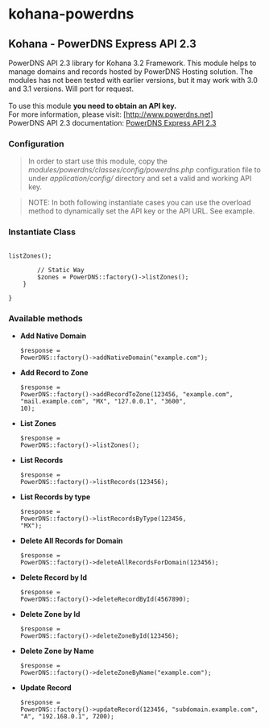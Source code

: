 kohana-powerdns
===============

## Kohana - PowerDNS Express API 2.3

PowerDNS API 2.3 library for Kohana 3.2 Framework. This module helps to manage domains and records hosted by PowerDNS Hosting solution. The modules has not been tested with earlier versions, but it may work with 3.0 and 3.1 versions. Will port for request.</br></br>
To use this module **you need to obtain an API key.**</br>
For more information, please visit: [http://www.powerdns.net]</br>
PowerDNS API 2.3 documentation: [PowerDNS Express API 2.3] 

### Configuration

> In order to start use this module, copy the *modules/powerdns/classes/config/powerdns.php* configuration file to under *application/config/* directory and set a valid and working API key.

> NOTE: In both following instantiate cases you can use the overload method to dynamically set the API key or the API URL. See example.

### Instantiate Class

<pre><code>
<?php defined('SYSPATH') or die('No direct script access.');

class Controller_Welcome extends Controller {

	public function action_index()
	{
		// Dynamic Way with overloading API key
		$powerdns = new Kohana_PowerDNS("00000000-0000-0000-0000-000000000000");
		$zones = $powerdns->listZones();
	
		// Static Way
		$zones = PowerDNS::factory()->listZones();
	}

}
</code></pre>

### Available methods

  - **Add Native Domain**
<code><pre>$response = PowerDNS::factory()->addNativeDomain("example.com");</code></pre>

  - **Add Record to Zone**
<code><pre>$response = PowerDNS::factory()->addRecordToZone(123456, "example.com", "mail.example.com", "MX", "127.0.0.1", "3600", 10);</code></pre>

  - **List Zones**
<code><pre>$response = PowerDNS::factory()->listZones();</code></pre>

  - **List Records**
<code><pre>$response = PowerDNS::factory()->listRecords(123456);</code></pre>

  - **List Records by type**
<code><pre>$response = PowerDNS::factory()->listRecordsByType(123456, "MX");</code></pre>

  - **Delete All Records for Domain**
<code><pre>$response = PowerDNS::factory()->deleteAllRecordsForDomain(123456);</code></pre>

  - **Delete Record by Id**
<code><pre>$response = PowerDNS::factory()->deleteRecordById(4567890);</code></pre>

  - **Delete Zone by Id**
<code><pre>$response = PowerDNS::factory()->deleteZoneById(123456);</code></pre>

  - **Delete Zone by Name**
<code><pre>$response = PowerDNS::factory()->deleteZoneByName("example.com");</code></pre>

  - **Update Record**
<code><pre>$response = PowerDNS::factory()->updateRecord(123456, "subdomain.example.com", "A", "192.168.0.1", 7200);</code></pre>


  [http://www.powerdns.net]: http://www.powerdns.net
  [PowerDNS Express API 2.3]: https://www.powerdns.net/inc/pdf/PowerDNS%20Express%20API%202.3.pdf
